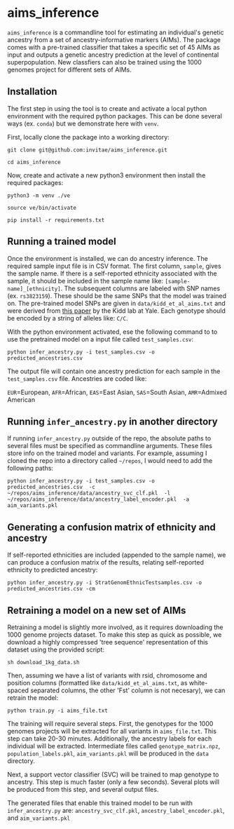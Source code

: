 # aims_inference

`aims_inference` is a commandline tool for estimating an individual's genetic ancestry from a set of ancestry-informative markers (AIMs). The package comes with a pre-trained classifier that takes a specific set of 45 AIMs as input and outputs a genetic ancestry prediction at the level of continental superpopulation. New classfiers can also be trained using the 1000 genomes project for different sets of AIMs. 

## Installation

The first step in using the tool is to create and activate a local python environment with the required python packages. This can be done several ways (ex. `conda`) but we demonstrate here with `venv`.

First, locally clone the package into a working directory:

`git clone git@github.com:invitae/aims_inference.git`

`cd aims_inference`

Now, create and activate a new python3 environment then install the required packages:

`python3 -m venv ./ve`

`source ve/bin/activate`

`pip install -r requirements.txt`

## Running a trained model

Once the environment is installed, we can do ancestry inference. The required sample input file is in CSV format. The first column, `sample`, gives the sample name. If there is a self-reported ethnicity associated with the sample, it should be included in the sample name like: `[sample-name]_[ethnicity]`. The subsequent columns are labeled with SNP names (ex. `rs3823159`). These should be the same SNPs that the model was trained on. The pre-trained model SNPs are given in `data/kidd_et_al_aims.txt` and were derived from [this paper](https://pubmed.ncbi.nlm.nih.gov/24508742/) by the Kidd lab at Yale. Each genotype should be encoded by a string of alleles like: `C/C`. 

With the python environment activated, ese the following command to to use the pretrained model on a input file called `test_samples.csv`:

`python infer_ancestry.py -i test_samples.csv -o predicted_ancestries.csv`

The output file will contain one ancestry prediction for each sample in the `test_samples.csv` file. Ancestries are coded like: 

`EUR`=European, `AFR`=African, `EAS`=East Asian, `SAS`=South Asian, `AMR`=Admixed American

## Running `infer_ancestry.py` in another directory

If running `infer_ancestry.py` outside of the repo, the absolute paths to several files must be specified as commandline arguments. These files store info on the trained model and variants. For example, assuming I cloned the repo into a directory called `~/repos`, I would need to add the following paths:

`python infer_ancestry.py -i test_samples.csv -o predicted_ancestries.csv 
-c ~/repos/aims_inference/data/ancestry_svc_clf.pkl 
-l ~/repos/aims_inference/data/ancestry_label_encoder.pkl 
-a aim_variants.pkl`

## Generating a confusion matrix of ethnicity and ancestry

If self-reported ethnicities are included (appended to the sample name), we can produce a confusion matrix of the results, relating self-reported ethnicity to predicted ancestry: 

`python infer_ancestry.py -i StratGenomEthnicTestsamples.csv -o predicted_ancestries.csv -cm`

## Retraining a model on a new set of AIMs

Retraining a model is slightly more involved, as it requires downloading the 1000 genome projects dataset. To make this step as quick as possible, we download a highly compressed 'tree sequence' representation of this dataset using the provided script:

`sh download_1kg_data.sh`

Then, assuming we have a list of variants with rsid, chromosome and position columns (formatted like `data/kidd_et_al_aims.txt`, as white-spaced separated columns, the other 'Fst' column is not necesary), we can retrain the model:

`python train.py -i aims_file.txt`

The training will require several steps. First, the genotypes for the 1000 genomes projects will be extracted for all variants in `aims_file.txt`. This step can take 20-30 minutes. Additionally, the ancestry labels for each individual will be extracted. Intermediate files called `genotype_matrix.npz`, `population_labels.pkl`, `aim_variants.pkl` will be produced in the `data` directory. 

Next, a support vector classifier (SVC) will be trained to map genotype to ancestry. This step is much faster (only a few seconds). Several plots will be produced from this step, and several output files. 

The generated files that enable this trained model to be run with `infer_ancestry.py` are: `ancestry_svc_clf.pkl`, `ancestry_label_encoder.pkl`, and `aim_variants.pkl` 


